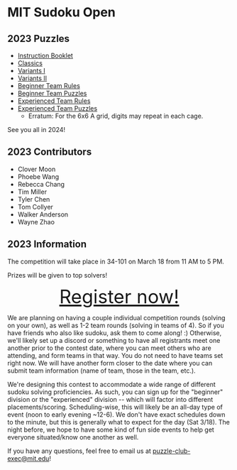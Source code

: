 # MIT Sudoku Open

<!-- ## Archives

- [2023 MIT Sudoku Open](2023/index.html) -->

## 2023 Puzzles

- [Instruction Booklet](instructions.pdf)
- [Classics](classics.pdf)
- [Variants I](variants-i.pdf)
- [Variants II](variants-ii.pdf)
- [Beginner Team Rules](b-team-rules.pdf)
- [Beginner Team Puzzles](b-team-puzzles.pdf)
- [Experienced Team Rules](a-team-rules.pdf)
- [Experienced Team Puzzles](a-team-puzzles.pdf)
    - Erratum: For the 6x6 A grid, digits may repeat in each cage.

See you all in 2024!

## 2023 Contributors

- Clover Moon
- Phoebe Wang
- Rebecca Chang
- Tim Miller
- Tyler Chen
- Tom Collyer
- Walker Anderson
- Wayne Zhao

## 2023 Information

The competition will take place in 34-101 on March 18 from 11 AM to 5 PM.

Prizes will be given to top solvers!

<div style="font-size: 3em; text-align: center;">
<a href="https://docs.google.com/forms/d/e/1FAIpQLSdgb8V3GXBL_gQDyBoOiPq6gmUvIyFDhEL18779ehpUly0WwQ/viewform">Register now!</a>
</div>

We are planning on having a couple individual competition rounds (solving on your own), as well as 1-2 team rounds (solving in teams of 4). So if you have friends who also like sudoku, ask them to come along! :) Otherwise, we'll likely set up a discord or something to have all registrants meet one another prior to the contest date, where you can meet others who are attending, and form teams in that way. You do not need to have teams set right now. We will have another form closer to the date where you can submit team information (name of team, those in the team, etc.).

We're designing this contest to accommodate a wide range of different sudoku solving proficiencies. As such, you can sign up for the "beginner" division or the "experienced" division -- which will factor into different placements/scoring. Scheduling-wise, this will likely be an all-day type of event (noon to early evening ~12-6). We don't have exact schedules down to the minute, but this is generally what to expect for the day (Sat 3/18). The night before, we hope to have some kind of fun side events to help get everyone situated/know one another as well.

If you have any questions, feel free to email us at puzzle-club-exec@mit.edu!
